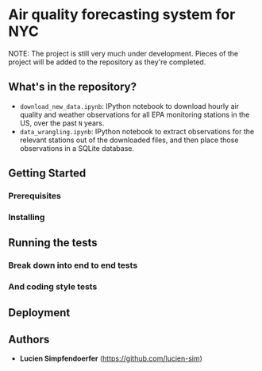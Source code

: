 # Air quality forecasting system for NYC

NOTE: The project is still very much under development. Pieces of the project will be added to the repository as they're completed. 

## What's in the repository? 
* `download_new_data.ipynb`: IPython notebook to download hourly air quality and weather observations for all EPA monitoring stations in the US, over the past `N` years. 
* `data_wrangling.ipynb`: IPython notebook to extract observations for the relevant stations out of the downloaded files, and then place those observations in a SQLite database. 

## Getting Started



### Prerequisites



### Installing



## Running the tests



### Break down into end to end tests



### And coding style tests



## Deployment



## Authors

* **Lucien Simpfendoerfer** (https://github.com/lucien-sim)
